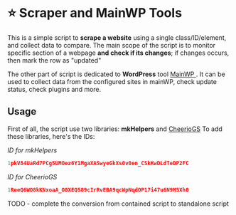 # ⭐ Scraper and MainWP Tools

This is a simple script to **scrape a website** using a single class/ID/element, and collect data to compare.
The main scope of the script is to monitor specific section of a webpage **and check if its changes**; if changes occurs, then mark the row as "updated"

The other part of script is dedicated to **WordPress** tool [MainWP ](https://mainwp.com/).
It can be used to collect data from the configured sites in mainWP, check update status, check plugins and more.

## Usage
First of all, the script use two libraries: **mkHelpers** and [CheerioGS](https://github.com/tani/cheeriogs)
To add these libraries, here's the IDs:

*ID for mkHelpers*
```javascript
1pkV84UaRd7PCg5UMOez6Y1MgaXASwyeGkXs0v0en_CSkKwDLdTeDP2FC
```

*ID for CheerioGS*
```javascript
1ReeQ6WO8kKNxoaA_O0XEQ589cIrRvEBA9qcWpNqdOP17i47u6N9M5Xh0
```

TODO - complete the conversion from contained script to standalone script
